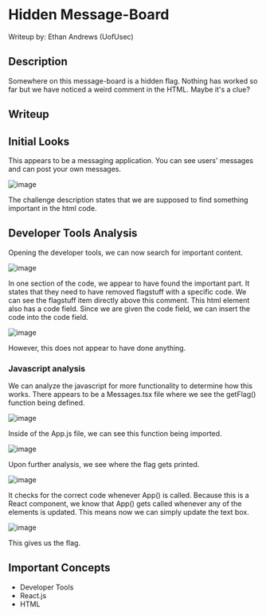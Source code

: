 # Hidden Message-Board
Writeup by: Ethan Andrews (UofUsec)

## Description
Somewhere on this message-board is a hidden flag. Nothing has worked so far but we have noticed a weird comment in the HTML. Maybe it's a clue?

## Writeup
## Initial Looks
This appears to be a messaging application. You can see users' messages and can post your own messages.

![image](https://github.com/user-attachments/assets/e890e7b3-61a8-4399-b6f7-c664783b252d)

The challenge description states that we are supposed to find something important in the html code.

## Developer Tools Analysis
Opening the developer tools, we can now search for important content.

![image](https://github.com/user-attachments/assets/7e9368d5-b0b7-497a-a2d1-190c80ac097c)

In one section of the code, we appear to have found the important part. It states that they need to have removed flagstuff
with a specific code. We can see the flagstuff item directly above this comment. This html element also has a code field.
Since we are given the code field, we can insert the code into the code field.

![image](https://github.com/user-attachments/assets/e7ba1167-38f4-4e3f-8d0d-929102fa4b9f)

However, this does not appear to have done anything.

### Javascript analysis
We can analyze the javascript for more functionality to determine how this works. There appears to be a Messages.tsx file
where we see the getFlag() function being defined.

![image](https://github.com/user-attachments/assets/005ad9e1-9643-40ea-a03a-31fd5998b08f)

Inside of the App.js file, we can see this function being imported.

![image](https://github.com/user-attachments/assets/adcb350c-d7b6-47a9-be31-22acfa420abb)

Upon further analysis, we see where the flag gets printed.

![image](https://github.com/user-attachments/assets/0afe63a8-bbef-4206-9f3b-91d7ac942349)

It checks for the correct code whenever App() is called. Because this is a React component, we know that App() gets called
whenever any of the elements is updated. This means now we can simply update the text box.

![image](https://github.com/user-attachments/assets/ed49ecef-eb4e-4b37-b765-fa8ae1c9abe9)

This gives us the flag.

## Important Concepts
- Developer Tools
- React.js
- HTML
